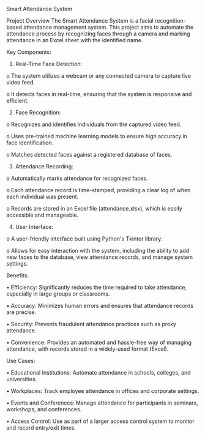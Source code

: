 Smart Attendance System

Project Overview
The Smart Attendance System is a facial recognition-based attendance management system. This project aims to automate the attendance process by recognizing faces through a camera and marking attendance in an Excel sheet with the identified name.

Key Components:

1.	Real-Time Face Detection:

o	The system utilizes a webcam or any connected camera to capture live video feed.

o	It detects faces in real-time, ensuring that the system is responsive and efficient.


2.	Face Recognition:

o	Recognizes and identifies individuals from the captured video feed.


o	Uses pre-trained machine learning models to ensure high accuracy in face identification.


o	Matches detected faces against a registered database of faces.



3.	Attendance Recording:

o	Automatically marks attendance for recognized faces.


o	Each attendance record is time-stamped, providing a clear log of when each individual was present.


o	Records are stored in an Excel file (attendance.xlsx), which is easily accessible and manageable.



4.	User Interface:

o	A user-friendly interface built using Python's Tkinter library.


o	Allows for easy interaction with the system, including the ability to add new faces to the database, view attendance records, and manage system settings.


Benefits:

•	Efficiency: Significantly reduces the time required to take attendance, especially in large groups or classrooms.


•	Accuracy: Minimizes human errors and ensures that attendance records are precise.


•	Security: Prevents fraudulent attendance practices such as proxy attendance.


•	Convenience: Provides an automated and hassle-free way of managing attendance, with records stored in a widely-used format (Excel).



Use Cases:


•	Educational Institutions: Automate attendance in schools, colleges, and universities.


•	Workplaces: Track employee attendance in offices and corporate settings.


•	Events and Conferences: Manage attendance for participants in seminars, workshops, and conferences.

•	Access Control: Use as part of a larger access control system to monitor and record entry/exit times.
